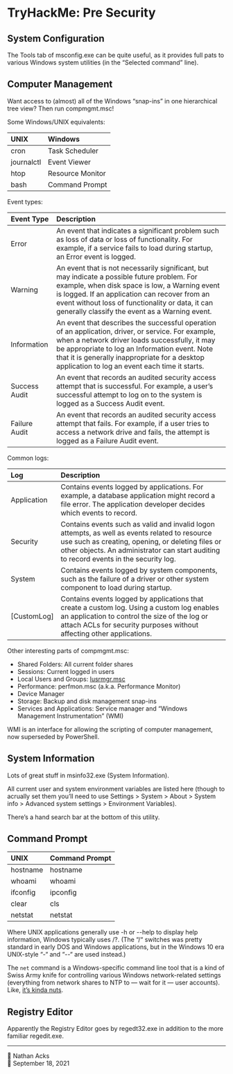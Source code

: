 # TryHackMe: Pre Security

## System Configuration

The Tools tab of msconfig.exe can be quite useful, as it provides full pats to various Windows system utilities (in the “Selected command” line).

## Computer Management

Want access to (almost) all of the Windows “snap-ins” in one hierarchical tree view? Then run compmgmt.msc!

Some Windows/UNIX equivalents:

| UNIX       | Windows          |
|:---------- |:---------------- |
| cron       | Task Scheduler   |
| journalctl | Event Viewer     |
| htop       | Resource Monitor |
| bash       | Command Prompt   |

Event types:

| Event Type    | Description                                                                                                                                                                                                                                                                                              |
|:------------- |:-------------------------------------------------------------------------------------------------------------------------------------------------------------------------------------------------------------------------------------------------------------------------------------------------------- |
| Error         | An event that indicates a significant problem such as loss of data or loss of functionality. For example, if a service fails to load during startup, an Error event is logged.                                                                                                                           |
| Warning       | An event that is not necessarily significant, but may indicate a possible future problem. For example, when disk space is low, a Warning event is logged. If an application can recover from an event without loss of functionality or data, it can generally classify the event as a Warning event.     |
| Information   | An event that describes the successful operation of an application, driver, or service. For example, when a network driver loads successfully, it may be appropriate to log an Information event. Note that it is generally inappropriate for a desktop application to log an event each time it starts. |
| Success Audit | An event that records an audited security access attempt that is successful. For example, a user’s successful attempt to log on to the system is logged as a Success Audit event.                                                                                                                        |
| Failure Audit | An event that records an audited security access attempt that fails. For example, if a user tries to access a network drive and fails, the attempt is logged as a Failure Audit event.                                                                                                                   |

Common logs:

| Log         | Description                                                                                                                                                                                                                                  |
|:----------- |:-------------------------------------------------------------------------------------------------------------------------------------------------------------------------------------------------------------------------------------------- |
| Application | Contains events logged by applications. For example, a database application might record a file error. The application developer decides which events to record.                                                                             |
| Security    | Contains events such as valid and invalid logon attempts, as well as events related to resource use such as creating, opening, or deleting files or other objects. An administrator can start auditing to record events in the security log. |
| System      | Contains events logged by system components, such as the failure of a driver or other system component to load during startup.                                                                                                               |
| [CustomLog] | Contains events logged by applications that create a custom log. Using a custom log enables an application to control the size of the log or attach ACLs for security purposes without affecting other applications.                         |

Other interesting parts of compmgmt.msc:

* Shared Folders: All current folder shares
* Sessions: Current logged in users
* Local Users and Groups: [lusrmgr.msc](2021-09-17-tryhackme-pre-security.md)
* Performance: perfmon.msc (a.k.a. Performance Monitor)
* Device Manager
* Storage: Backup and disk management snap-ins
* Services and Applications: Service manager and “Windows Management Instrumentation” (WMI)

WMI is an interface for allowing the scripting of computer management, now superseded by PowerShell.

## System Information

Lots of great stuff in msinfo32.exe (System Information).

All current user and system environment variables are listed here (though to acrually set them you’ll need to use Settings > System > About > System info > Advanced system settings > Environment Variables).

There’s a hand search bar at the bottom of this utility.

## Command Prompt

| UNIX     | Command Prompt |
|:-------- |:-------------- |
| hostname | hostname       |
| whoami   | whoami         |
| ifconfig | ipconfig       |
| clear    | cls            |
| netstat  | netstat        |

Where UNIX applications generally use -h or --help to display help information, Windows typically uses /?. (The “/“ switches was pretty standard in early DOS and Windows applications, but in the Windows 10 era UNIX-style “-“ and “--“ are used instead.)

The `net` command is a Windows-specific command line tool that is a kind of Swiss Army knife for controlling various Windows network-related settings (everything from network shares to NTP to — wait for it — user accounts). Like, [it’s kinda nuts](https://ss64.com/nt/).

## Registry Editor

Apparently the Registry Editor goes by regedt32.exe in addition to the more familiar regedit.exe.

- - - -

👤 Nathan Acks  
📅 September 18, 2021
